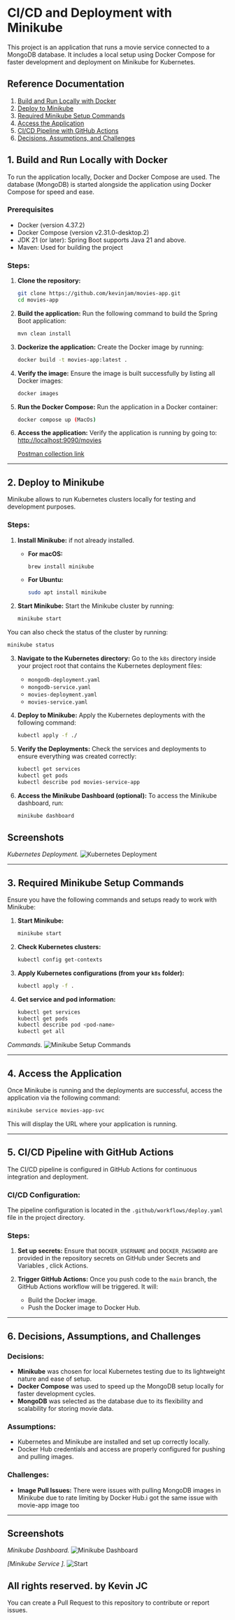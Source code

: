 
# CI/CD and Deployment with Minikube

This project is an application that runs a movie service connected to a MongoDB database. It includes a local setup using Docker Compose for faster development and deployment on Minikube for Kubernetes.

## Reference Documentation
1. [Build and Run Locally with Docker](#1-build-and-run-locally-with-docker)
2. [Deploy to Minikube](#2-deploy-to-minikube)
3. [Required Minikube Setup Commands](#3-required-minikube-setup-commands)
4. [Access the Application](#4-access-the-application)
5. [CI/CD Pipeline with GitHub Actions](#5-cicd-pipeline-with-github-actions)
6. [Decisions, Assumptions, and Challenges](#6-decisions-assumptions-and-challenges)

## 1. Build and Run Locally with Docker

To run the application locally, Docker and Docker Compose are used. The database (MongoDB) is started alongside the application using Docker Compose for speed and ease.

### Prerequisites
- Docker (version 4.37.2)
- Docker Compose (version v2.31.0-desktop.2)
- JDK 21 (or later): Spring Boot supports Java 21 and above.
- Maven: Used for building the project

### Steps:
1. **Clone the repository:**
   ```bash
   git clone https://github.com/kevinjam/movies-app.git
   cd movies-app
   ```

2. **Build the application:**
   Run the following command to build the Spring Boot application:
   ```bash
   mvn clean install
   ```

3. **Dockerize the application:**
   Create the Docker image by running:
   ```bash
   docker build -t movies-app:latest .
   ```

4. **Verify the image:**
   Ensure the image is built successfully by listing all Docker images:
   ```bash
   docker images
   ```

5. **Run the Docker Compose:**
   Run the application in a Docker container:
   ```bash
   docker compose up (MacOs)
   ```
6. **Access the application:**
      Verify the application is running by going to:
      [http://localhost:9090/movies](http://localhost:9090/movies)

      [Postman collection link](https://github.com/kevinjam/movies-app/blob/main/postman_collection.json)

---

## 2. Deploy to Minikube

Minikube allows to run Kubernetes clusters locally for testing and development purposes.

### Steps:
1. **Install Minikube:** if not already installed.

   - **For macOS:**
     ```bash
     brew install minikube
     ```
   - **For Ubuntu:**
     ```bash
     sudo apt install minikube
     ```

2. **Start Minikube:**
   Start the Minikube cluster by running:
   ```bash
   minikube start
   ```
You can also check the status of the cluster by running:
   ```bash
   minikube status
   ```
3. **Navigate to the Kubernetes directory:**
   Go to the `k8s` directory inside your project root that contains the Kubernetes deployment files:
   - `mongodb-deployment.yaml`
   - `mongodb-service.yaml`
   - `movies-deployment.yaml`
   - `movies-service.yaml`

4. **Deploy to Minikube:**
   Apply the Kubernetes deployments with the following command:
   ```bash
   kubectl apply -f ./
   ```

5. **Verify the Deployments:**
   Check the services and deployments to ensure everything was created correctly:
   ```bash
   kubectl get services
   kubectl get pods
   kubectl describe pod movies-service-app
   ```

6. **Access the Minikube Dashboard (optional):**
   To access the Minikube dashboard, run:
   ```bash
   minikube dashboard
   ```
## Screenshots

*Kubernetes Deployment.*
![Kubernetes Deployment](https://i.imgur.com/t3XtF7S_d.webp?maxwidth=760&fidelity=grand?raw=true)

---

## 3. Required Minikube Setup Commands

Ensure you have the following commands and setups ready to work with Minikube:

1. **Start Minikube:**
   ```bash
   minikube start
   ```

2. **Check Kubernetes clusters:**
   ```bash
   kubectl config get-contexts
   ```

3. **Apply Kubernetes configurations (from your `k8s` folder):**
   ```bash
   kubectl apply -f .
   ```

4. **Get service and pod information:**
   ```bash
   kubectl get services
   kubectl get pods
   kubectl describe pod <pod-name>
   kubectl get all
   ```
*Commands.*
![Minikube Setup Commands](https://i.imgur.com/t3XtF7S_d.webp?maxwidth=720&fidelity=grand?raw=true)

---

## 4. Access the Application

Once Minikube is running and the deployments are successful, access the application via the following command:

```bash
minikube service movies-app-svc
```

This will display the URL where your application is running.

---

## 5. CI/CD Pipeline with GitHub Actions

The CI/CD pipeline is configured in GitHub Actions for continuous integration and deployment.

### CI/CD Configuration:
The pipeline configuration is located in the `.github/workflows/deploy.yaml` file in the project directory.

### Steps:
1. **Set up secrets:**
   Ensure that `DOCKER_USERNAME` and `DOCKER_PASSWORD` are provided in the repository secrets on GitHub under Secrets and Variables , click Actions.

2. **Trigger GitHub Actions:**
   Once you push code to the `main` branch, the GitHub Actions workflow will be triggered. It will:
   - Build the Docker image.
   - Push the Docker image to Docker Hub.

---

## 6. Decisions, Assumptions, and Challenges

### Decisions:
- **Minikube** was chosen for local Kubernetes testing due to its lightweight nature and ease of setup.
- **Docker Compose** was used to speed up the MongoDB setup locally for faster development cycles.
- **MongoDB** was selected as the database due to its flexibility and scalability for storing movie data.

### Assumptions:
- Kubernetes and Minikube are installed and set up correctly locally.
- Docker Hub credentials and access are properly configured for pushing and pulling images.

### Challenges:
- **Image Pull Issues:** There were issues with pulling MongoDB images in Minikube due to rate limiting by Docker Hub.i got the same issue with movie-app image too
---

## Screenshots

*Minikube Dashboard.*
![Minikube Dashboard](https://i.imgur.com/WJ6SwlB_d.webp?maxwidth=720&fidelity=grand?raw=true)

*[Minikube Service ].*
![Start](https://i.imgur.com/WM9qRXV_d.webp?maxwidth=720&fidelity=grand?raw=true)

All rights reserved.
by Kevin JC
---
You can create a Pull Request to this repository to contribute or report issues.
